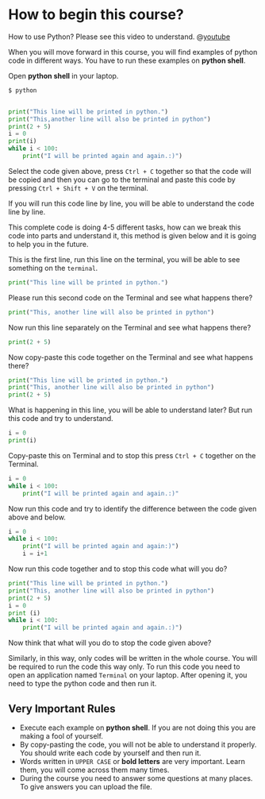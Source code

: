 # How to begin this course?

How to use Python? Please see this video to understand.
@[youtube](ccPrUbz1oto) 

When you will move forward in this course, you will find examples of python code in different ways. You have to run these examples on **python shell**.

Open **python shell** in your laptop.
```sh
$ python
```

```python

print("This line will be printed in python.")
print("This,another line will also be printed in python")
print(2 + 5)
i = 0
print(i)
while i < 100:
    print("I will be printed again and again.:)")

```
Select the code given above, press `Ctrl + C` together so that the code will be copied and then you can go to the terminal and paste this code by pressing `Ctrl + Shift + V` on the terminal.

If you will run this code line by line, you will be able to understand the code line by line.

This complete code is doing 4-5 different tasks, how can we break this code into parts and understand it, this method is given below and it is going to help you in the future.


This is the first line, run this line on the terminal, you will be able to see something on the `terminal`.
```python
print("This line will be printed in python.")
```

Please run this second code on the Terminal and see what happens there?
```python
print("This, another line will also be printed in python")
```

Now run this line separately on the  Terminal and see what happens there?
```python
print(2 + 5)
```

Now copy-paste this code together on the  Terminal and see what happens there?
```python
print("This line will be printed in python.")
print("This, another line will also be printed in python")
print(2 + 5)
```

What is happening in this line, you will be able to understand later? But run this code and try to understand.
```python
i = 0
print(i)
```

Copy-paste this on Terminal and to stop this press  `Ctrl + C`  together on the Terminal.
```python
i = 0
while i < 100:
    print("I will be printed again and again.:)"
```

Now run this code and try to identify the difference between the code given above and below.
```python
i = 0
while i < 100:
    print("I will be printed again and again:)")
    i = i+1
```


Now run this code together and to stop this code what will you do?
```python
print("This line will be printed in python.")
print("This, another line will also be printed in python")
print(2 + 5)
i = 0
print (i)
while i < 100:
    print("I will be printed again and again.:)")
```
Now think that what will you do to stop the code given above?

Similarly, in this way, only codes will be written in the whole course. You will be required to run the code this way only. To run this code you need to open an application named `Terminal` on your laptop. After opening it, you need to type the python code and then run it.


## Very Important Rules

- Execute each example on **python shell**. If you are not doing this you are making a fool of yourself.
- By copy-pasting the code, you will not be able to understand it properly. You should write each code by yourself and then run it.
- Words written in `UPPER CASE` or **bold letters** are very important. Learn them, you will come across them many times.
- During the course you need to answer some questions at many places. To give answers you can upload the file.


